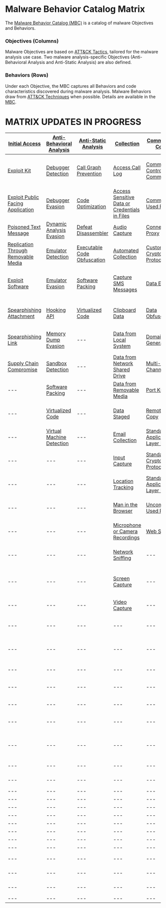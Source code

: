 # Malware Behavior Catalog Matrix #
The [Malware Behavior Catalog (MBC)](https://github.com/MAECProject/malware-behaviors) is a catalog of malware Objectives and Behaviors.

### Objectives (Columns) ###
Malware Objectives are based on [ATT&CK Tactics](https://attack.mitre.org/tactics/enterprise/), tailored for the malware analysis use case. Two malware analysis-specific Objectives (Anti-Behavioral Analysis and Anti-Static Analysis) are also defined. 

### Behaviors (Rows) ###
Under each Objective, the MBC captures all Behaviors and code characteristics discovered during malware analysis. Malware Behaviors draw from [ATT&CK Techniques](https://attack.mitre.org/techniques/enterprise/) when possible. Details are available in the [MBC](https://github.com/MAECProject/malware-behaviors).

# MATRIX UPDATES IN PROGRESS #

|[Initial Access](https://github.com/MAECProject/malware-behaviors/blob/master/initial-access/)|[Anti-Behavioral Analysis](https://github.com/MAECProject/malware-behaviors/blob/master/anti-behavioral-analysis/)|[Anti-Static Analysis](https://github.com/MAECProject/malware-behaviors/blob/master/anti-static-analysis/)|[Collection](https://github.com/MAECProject/malware-behaviors/blob/master/collection/)|[Command and Control](https://github.com/MAECProject/malware-behaviors/blob/master/command-and-control/)|[Credential Access](https://github.com/MAECProject/malware-behaviors/blob/master/credential-access/)|[Defense Evasion](https://github.com/MAECProject/malware-behaviors/blob/master/defense-evasion/)|[Discovery](https://github.com/MAECProject/malware-behaviors/blob/master/discovery/)|[Effects](https://github.com/MAECProject/malware-behaviors/blob/master/effects/)|[Execution](https://github.com/MAECProject/malware-behaviors/blob/master/execution/)|[Exfiltration](https://github.com/MAECProject/malware-behaviors/blob/master/execution/)|[Lateral Movement](https://github.com/MAECProject/malware-behaviors/tree/master/lateral-movement/)|[Persistence](https://github.com/MAECProject/malware-behaviors/tree/master/persistence)|[Privilege Escalation](https://github.com/MAECProject/malware-behaviors/tree/master/privilege-escalation)|
|---------------------------------|------------------------|--------------------|----------|-------------------|-----------------|---------------|---------|-------|---------|------------|----------------|-----------|--------------------|
|[Exploit Kit](https://github.com/MAECProject/malware-behaviors/blob/master/initial-access/exploit-kit.md)|[Debugger Detection](https://github.com/MAECProject/malware-behaviors/blob/master/anti-behavioral-analysis/detect-debugger.md)|[Call Graph Prevention](https://github.com/MAECProject/malware-behaviors/blob/master/anti-static-analysis/call-graph-prevention.md)|[Access Call Log](https://github.com/MAECProject/malware-behaviors/blob/master/collection/access-call-log.md)|[Command and Control Communication](https://github.com/MAECProject/malware-behaviors/blob/master/command-and-control/command-control-comm.md)|[Access Sensitive Data or Credentials in Files](https://github.com/MAECProject/malware-behaviors/blob/master/collection/access-sensitive-data.md)|[Access Token Manipulation](https://github.com/MAECProject/malware-behaviors/blob/master/defense-evasion/access-token.md)|[Account Discovery](https://github.com/MAECProject/malware-behaviors/blob/master/discovery/account-discover.md)|[Compromise Data Integrity](https://github.com/MAECProject/malware-behaviors/blob/master/effects/compromise-data.md)|[AppleScript](https://github.com/MAECProject/malware-behaviors/blob/master/execution/applescript.md)|[Automated Exfiltration](https://github.com/MAECProject/malware-behaviors/blob/master/exfiltration/auto-exfiltrate.md)|[AppleScript](https://github.com/MAECProject/malware-behaviors/tree/master/execution/applescript.md)|[Application Shimming](https://github.com/MAECProject/malware-behaviors/blob/master/privilege-escalation/app-shimming.md)|[Application Shimming](https://github.com/MAECProject/malware-behaviors/blob/master/privilege-escalation/app-shimming.md)|
|[Exploit Public Facing Application](https://github.com/MAECProject/malware-behaviors/blob/master/initial-access/exploit-public-facing-app.md)|[Debugger Evasion](https://github.com/MAECProject/malware-behaviors/blob/master/anti-behavioral-analysis/evade-debugger.md)|[Code Optimization](https://github.com/MAECProject/malware-behaviors/blob/master/anti-static-analysis/code-optimize.md)|[Access Sensitive Data or Credentials in Files](https://github.com/MAECProject/malware-behaviors/blob/master/collection/access-sensitive-data.md)|[Commonly Used Port](https://github.com/MAECProject/malware-behaviors/blob/master/command-and-control/common-port.md)|[Account Manipulation](https://github.com/MAECProject/malware-behaviors/blob/master/credential-access/acct-manipulate.md)|[Application Discovery](https://github.com/MAECProject/malware-behaviors/blob/master/discovery/app-discover.md)|[Analysis Tool Discovery](https://github.com/MAECProject/malware-behaviors/blob/master/discovery/analysis-tool-discover.md)|[Denial of Service](https://github.com/MAECProject/malware-behaviors/blob/master/effects/denial-of-service.md)|[Command-Line Interface](https://github.com/MAECProject/malware-behaviors/blob/master/execution/command-line.md)|[Data Compressed](https://github.com/MAECProject/malware-behaviors/blob/master/exfiltration/data-compress.md)|[Distributed Component Object Model](https://github.com/MAECProject/malware-behaviors/tree/master/lateral-movement/distributed-comp-obj-model.md)|[.bash_profile and .bashrc](https://github.com/MAECProject/malware-behaviors/blob/master/persistence/bash.md)|[Bypass User Account Control](https://github.com/MAECProject/malware-behaviors/blob/master/defense-evasion/bypass-user-acct-cntl.md)|
|[Poisoned Text Message](https://github.com/MAECProject/malware-behaviors/blob/master/initial-access/poison-text-msg.md)|[Dynamic Analysis Evasion](https://github.com/MAECProject/malware-behaviors/blob/master/anti-behavioral-analysis/evade-dynamic-analysis.md)|[Defeat Disassembler](https://github.com/MAECProject/malware-behaviors/blob/master/anti-static-analysis/disassemble-prevent.md)|[Audio Capture](https://github.com/MAECProject/malware-behaviors/blob/master/collection/audio-capture.md)|[Connection Proxy](https://github.com/MAECProject/malware-behaviors/blob/master/command-and-control/connect-proxy.md)|[Capture SMS Messages](https://github.com/MAECProject/malware-behaviors/blob/master/collection/capture-sms.md)|[Binary Padding](https://github.com/MAECProject/malware-behaviors/blob/master/defense-evasion/binary-pad.md)|[Application Discovery](https://github.com/MAECProject/malware-behaviors/blob/master/discovery/app-discover.md)|[Destroy Data](https://github.com/MAECProject/malware-behaviors/blob/master/effects/destroy-data.md)|[Dynamic Data Exchange](https://github.com/MAECProject/malware-behaviors/blob/master/execution/dynamic-data-ex.md)|[Data Encrypted](https://github.com/MAECProject/malware-behaviors/blob/master/exfiltration/data-encrypt.md)|[Exploitation of Remote Services](https://github.com/MAECProject/malware-behaviors/tree/master/lateral-movement/exploit-remote-services.md)|[BITS Jobs](https://github.com/MAECProject/malware-behaviors/blob/master/defense-evasion/bits-jobs.md)|[DLL Search Order Hijacking](https://github.com/MAECProject/malware-behaviors/blob/master/privilege-escalation/dll-search-order-hijack.md)|
|[Replication Through Removable Media](https://github.com/MAECProject/malware-behaviors/tree/master/lateral-movement/replicate-remove-media.md)|[Emulator Detection](https://github.com/MAECProject/malware-behaviors/blob/master/anti-behavioral-analysis/detect-emulator.md)|[Executable Code Obfuscation](https://github.com/MAECProject/malware-behaviors/blob/master/anti-static-analysis/exe-code-obfuscate.md)|[Automated Collection](https://github.com/MAECProject/malware-behaviors/blob/master/collection/auto-collect.md)|[Custom Cryptographic Protocol](https://github.com/MAECProject/malware-behaviors/blob/master/command-and-control/custom-crypto-protocol.md)|[Credential Dumping](https://github.com/MAECProject/malware-behaviors/blob/master/credential-access/credential-dump.md)|[BITS Jobs](https://github.com/MAECProject/malware-behaviors/blob/master/defense-evasion/bits-jobs.md)|[Application Window Discovery](https://github.com/MAECProject/malware-behaviors/blob/master/discovery/app-window-discover.md)|[Destroy Hardware](https://github.com/MAECProject/malware-behaviors/blob/master/effects/destroy-hardware.md)|[Execution through API](https://github.com/MAECProject/malware-behaviors/blob/master/defense-evasion/execution-via-api.md)|[Exfiltration Over Alternative Protocol](https://github.com/MAECProject/malware-behaviors/blob/master/exfiltration/exfil-over-alternative-protocol.md)|[Pass the Hash](https://github.com/MAECProject/malware-behaviors/tree/master/lateral-movement/pass-the-hash.md)|[Boot Sector Modification](https://github.com/MAECProject/malware-behaviors/blob/master/defense-evasion/boot-sector-mod.md)|[Exploitation for Privilege Escalation](https://github.com/MAECProject/malware-behaviors/blob/master/privilege-escalation/exploit-priv-escalate.md)|
|[Exploit Software](https://github.com/MAECProject/malware-behaviors/blob/master/initial-access/exploit-software.md)|[Emulator Evasion](https://github.com/MAECProject/malware-behaviors/blob/master/anti-behavioral-analysis/evade-emulator.md)|[Software Packing](https://github.com/MAECProject/malware-behaviors/blob/master/anti-static-analysis/software-packing.md)|[Capture SMS Messages](https://github.com/MAECProject/malware-behaviors/blob/master/collection/capture-sms.md)|[Data Encoding](https://github.com/MAECProject/malware-behaviors/blob/master/command-and-control/data-encode.md)|[Credentials in Files](https://github.com/MAECProject/malware-behaviors/blob/master/credential-access/credentials-in-files.md)|[Boot Sector Modification](https://github.com/MAECProject/malware-behaviors/blob/master/defense-evasion/boot-sector-mod.md)|[Device Type Discovery](https://github.com/MAECProject/malware-behaviors/blob/master/discovery/device-type-discover.md)|[Encrypt Files for Ransom](https://github.com/MAECProject/malware-behaviors/blob/master/effects/encrypt-ransom.md)|[Execution through Module Load](https://github.com/MAECProject/malware-behaviors/blob/master/defense-evasion/execution-via-module-load.md)|[Exfiltration Over Command and Control Channel](https://github.com/MAECProject/malware-behaviors/blob/master/exfiltration/exfil-over-c2-channel.md)|[Remote Desktop Protocol](https://github.com/MAECProject/malware-behaviors/tree/master/lateral-movement/remote-desktop-protocol.md)|[Change Default File Association](https://github.com/MAECProject/malware-behaviors/blob/master/persistence/change-default-file-assoc.md)|[File System Permissions Weakness](https://github.com/MAECProject/malware-behaviors/blob/master/privilege-escalation/file-system-perm-weakness.md)|
|[Spearphishing Attachment](https://github.com/MAECProject/malware-behaviors/blob/master/initial-access/spearphishing-attach.md)|[Hooking API](https://github.com/MAECProject/malware-behaviors/blob/master/anti-behavioral-analysis/hooking-api.md)|[Virtualized Code](https://github.com/MAECProject/malware-behaviors/tree/master/anti-static-analysis/virtualized-code.md)|[Clipboard Data](https://github.com/MAECProject/malware-behaviors/blob/master/collection/clipboard-data.md)|[Data Obfuscation](https://github.com/MAECProject/malware-behaviors/blob/master/command-and-control/data-obfuscate.md)|[Hooking](https://github.com/MAECProject/malware-behaviors/blob/master/credential-access/hooking.md)|[Bypass User Account Control](https://github.com/MAECProject/malware-behaviors/blob/master/defense-evasion/bypass-user-acct-cntl.md)|[File and Directory Discovery](https://github.com/MAECProject/malware-behaviors/blob/master/discovery/file-and-directory-discover.md)|[Generate Fraudulent Advertising Revenue](https://github.com/MAECProject/malware-behaviors/blob/master/effects/generate-fraud-rev.md)|[Exploit Software](https://github.com/MAECProject/malware-behaviors/blob/master/initial-access/exploit-software.md)|[Exfiltration Over Other Network Medium](https://github.com/MAECProject/malware-behaviors/blob/master/exfiltration/exfil-over-other-network-medium.md)|[Remote File Copy](https://github.com/MAECProject/malware-behaviors/tree/master/command-and-control/remote-file-copy.md)|[Component Firmware](https://github.com/MAECProject/malware-behaviors/blob/master/persistence/component-firmware.md)|[Hooking](https://github.com/MAECProject/malware-behaviors/blob/master/credential-access/hooking.md)|
|[Spearphishing Link](https://github.com/MAECProject/malware-behaviors/blob/master/initial-access/spearphishing-link.md)|[Memory Dump Evasion](https://github.com/MAECProject/malware-behaviors/blob/master/anti-behavioral-analysis/evade-memory-dump.md)|---|[Data from Local System](https://github.com/MAECProject/malware-behaviors/blob/master/collection/data-local-system.md)|[Domain Name Generation](https://github.com/MAECProject/malware-behaviors/blob/master/command-and-control/domain-name-generate.md)|[Input Capture](https://github.com/MAECProject/malware-behaviors/blob/master/collection/input-capture.md)|[Code Signing](https://github.com/MAECProject/malware-behaviors/blob/master/defense-evasion/code-signing.md)|[Local Network Configuration Discovery](https://github.com/MAECProject/malware-behaviors/blob/master/discovery/local-network-configuration-discover.md)|[Hijack System Resources](https://github.com/MAECProject/malware-behaviors/blob/master/effects/hijack-sys-resources.md)|[Install Secondary Program](https://github.com/MAECProject/malware-behaviors/blob/master/execution/install-second-prog.md)|[Exfiltration Over Physical Medium](https://github.com/MAECProject/malware-behaviors/blob/master/exfiltration/exfil-over-physical-medium.md)|[Replication Through Removable Media](https://github.com/MAECProject/malware-behaviors/tree/master/lateral-movement/replicate-remove-media.md)|[Component Object Model Hijacking](https://github.com/MAECProject/malware-behaviors/blob/master/defense-evasion/component-hijack.md)|[Image File Execution Options Injection](https://github.com/MAECProject/malware-behaviors/blob/master/defense-evasion/image-file-exe-opt-inj.md)|
|[Supply Chain Compromise](https://github.com/MAECProject/malware-behaviors/blob/master/initial-access/supply-chain-compromise.md)|[Sandbox Detection](https://github.com/MAECProject/malware-behaviors/blob/master/anti-behavioral-analysis/detect-sandbox.md)|---|[Data from Network Shared Drive](https://github.com/MAECProject/malware-behaviors/blob/master/collection/data-network-share.md)|[Multi-Stage Channels](https://github.com/MAECProject/malware-behaviors/blob/master/command-and-control/multi-stage-channels.md)|[LLMNR/NBT-NS Poisoning](https://github.com/MAECProject/malware-behaviors/blob/master/credential-access/LLMNR-poison.md)|[Component Object Model Hijacking](https://github.com/MAECProject/malware-behaviors/blob/master/defense-evasion/component-hijack.md)|[Network Service Scanning](https://github.com/MAECProject/malware-behaviors/blob/master/discovery/network-service-scan.md)|[Manipulate Network Traffic](https://github.com/MAECProject/malware-behaviors/blob/master/effects/manipulate-network-traffic.md)|[Local Job Scheduling](https://github.com/MAECProject/malware-behaviors/blob/master/defense-evasion/local-job-sch.md)|---|[Malicious Network Driver](https://github.com/MAECProject/malware-behaviors/blob/master/persistence/malicious-network-drv.md)|[DLL Search Order Hijacking](https://github.com/MAECProject/malware-behaviors/blob/master/privilege-escalation/dll-search-order-hijack.md)|[Launch Daemon](https://github.com/MAECProject/malware-behaviors/blob/master/privilege-escalation/launch-daemon.md)|
|---|[Software Packing](https://github.com/MAECProject/malware-behaviors/blob/master/anti-static-analysis/software-packing.md)|---|[Data from Removable Media](https://github.com/MAECProject/malware-behaviors/blob/master/collection/data-removable-media.md)|[Port Knocking](https://github.com/MAECProject/malware-behaviors/blob/master/command-and-control/port-knocking.md)|[Private Keys](https://github.com/MAECProject/malware-behaviors/blob/master/credential-access/private-keys.md)|[DCShadow](https://github.com/MAECProject/malware-behaviors/blob/master/defense-evasion/dcshadow.md)|[Peripheral Device Discovery](https://github.com/MAECProject/malware-behaviors/blob/master/discovery/peripheral-device-discover.md)|[Remote Access](https://github.com/MAECProject/malware-behaviors/blob/master/execution/remote-access.md)|[Power Shell](https://github.com/MAECProject/malware-behaviors/blob/master/defense-evasion/power-shell.md)|---|---|[File System Permissions Weakness](https://github.com/MAECProject/malware-behaviors/blob/master/privilege-escalation/file-system-perm-weakness.md)|[Process Injection](https://github.com/MAECProject/malware-behaviors/blob/master/defense-evasion/process-inject.md)|
|---|[Virtualized Code](https://github.com/MAECProject/malware-behaviors/blob/master/anti-static-analysis/virtualized-code.md)|---|[Data Staged](https://github.com/MAECProject/malware-behaviors/blob/master/collection/data-staged.md)|[Remote File Copy](https://github.com/MAECProject/malware-behaviors/blob/master/command-and-control/remote-file-copy.md)|[Replication Through Removable Media](https://github.com/MAECProject/malware-behaviors/blob/master/credential-access/replicate-remove-media.md)|[Deobfuscate/Decode Files or Information](https://github.com/MAECProject/malware-behaviors/blob/master/defense-evasion/deobfuscate-files.md)|[Process Discovery](https://github.com/MAECProject/malware-behaviors/blob/master/discovery/process-discover.md)|---|[Prevent Concurrent Execution](https://github.com/MAECProject/malware-behaviors/blob/master/defense-evasion/prevent-concurrent-exe.md)|---|---|[Hidden Files and Directories](https://github.com/MAECProject/malware-behaviors/blob/master/defense-evasion/hidden-files.md)|[Scheduled Task](https://github.com/MAECProject/malware-behaviors/blob/master/execution/scheduled-task.md)|
|---|[Virtual Machine Detection](https://github.com/MAECProject/malware-behaviors/blob/master/anti-behavioral-analysis/detect-vm.md)|---|[Email Collection](https://github.com/MAECProject/malware-behaviors/blob/master/collection/email-collect.md)|[Standard Application Layer Protocol](https://github.com/MAECProject/malware-behaviors/blob/master/command-and-control/std-app-protocol.md)|---|[Disabling Security Tools](https://github.com/MAECProject/malware-behaviors/blob/master/defense-evasion/disable-security-tools.md)|[Query Registry](https://github.com/MAECProject/malware-behaviors/blob/master/discovery/query-registry.md)|---|[Regsvr32](https://github.com/MAECProject/malware-behaviors/blob/master/defense-evasion/regsvr32.md)|---|---|[Hooking](https://github.com/MAECProject/malware-behaviors/tree/master/credential-access/hooking.md)|[Setuid and Setgid](https://github.com/MAECProject/malware-behaviors/blob/master/privilege-escalation/setuid-setgid.md)|
|---|---|---|[Input Capture](https://github.com/MAECProject/malware-behaviors/blob/master/collection/input-capture.md)|[Standard Cryptographic Protocol](https://github.com/MAECProject/malware-behaviors/blob/master/command-and-control/std-crypto-protocol.md)|---|[Exploitations for Defense Evasion](https://github.com/MAECProject/malware-behaviors/blob/master/defense-evasion/exploit-for-defense.md)|[Remote System Discovery](https://github.com/MAECProject/malware-behaviors/blob/master/discovery/remote-sys-discover.md)|---|[Remote Access](https://github.com/MAECProject/malware-behaviors/blob/master/execution/remote-access.md)|---|---|[Image File Execution Options Injection](https://github.com/MAECProject/malware-behaviors/blob/master/defense-evasion/image-file-exe-opt-inj.md)|[Sudo](https://github.com/MAECProject/malware-behaviors/blob/master/privilege-escalation/sudo.md)|
|---|---|---|[Location Tracking](https://github.com/MAECProject/malware-behaviors/blob/master/collection/location-track.md)|[Standard Non-Application Layer Protocol](https://github.com/MAECProject/malware-behaviors/blob/master/command-and-control/std-non-app-protocol.md)|---|[File Deletion](https://github.com/MAECProject/malware-behaviors/blob/master/defense-evasion/file-deletion.md)|[Security Software Discovery](https://github.com/MAECProject/malware-behaviors/blob/master/discovery/security-sw-discover.md)|---|[Rundll32](https://github.com/MAECProject/malware-behaviors/blob/master/defense-evasion/rundll32.md)|---|---|[Install Secondary Program](https://github.com/MAECProject/malware-behaviors/blob/master/execution/install-second-prog.md)|[New Service](https://github.com/MAECProject/malware-behaviors/blob/master/persistence/new-service.md)|
|---|---|---|[Man in the Browser](https://github.com/MAECProject/malware-behaviors/blob/master/collection/man-in-browser.md)|[Uncommonly Used Port](https://github.com/MAECProject/malware-behaviors/blob/master/command-and-control/uncommon-port.md)|---|[File System Logical Offsets](https://github.com/MAECProject/malware-behaviors/blob/master/defense-evasion/file-sys-logical-offset.md)|[SMTP Connection Discovery](https://github.com/MAECProject/malware-behaviors/blob/master/discovery/smtp-connect-discover.md)|---|[Scheduled Task](https://github.com/MAECProject/malware-behaviors/blob/master/execution/scheduled-task.md)|---|---|[Kernel Modules and Extensions](https://github.com/MAECProject/malware-behaviors/blob/master/persistence/kernel-modules-ext.md)|---|
|---|---|---|[Microphone or Camera Recordings](https://github.com/MAECProject/malware-behaviors/blob/master/collection/micro-cam-capture.md)|[Web Service](https://github.com/MAECProject/malware-behaviors/blob/master/command-and-control/web-service.md)|---|[Hidden Files and Directories](https://github.com/MAECProject/malware-behaviors/blob/master/defense-evasion/hidden-files.md)|[System Information Discovery](https://github.com/MAECProject/malware-behaviors/blob/master/discovery/system-info-discover.md)|---|[Scripting](https://github.com/MAECProject/malware-behaviors/blob/master/execution/scripting.md)|---|---|[Launch Daemon](https://github.com/MAECProject/malware-behaviors/blob/master/privilege-escalation/launch-daemon.md)|---|
|---|---|---|[Network Sniffing](https://github.com/MAECProject/malware-behaviors/blob/master/collection/network-sniff.md)|---|---|[HISTCONTROL](https://github.com/MAECProject/malware-behaviors/blob/master/defense-evasion/histcontrol.md)|[System Network Configuration Discovery](https://github.com/MAECProject/malware-behaviors/blob/master/discovery/system-network-config-discover.md)|---|[Send Email](https://github.com/MAECProject/malware-behaviors/blob/master/execution/send-email.md)|---|---|[Local Job Scheduling](https://github.com/MAECProject/malware-behaviors/blob/master/execution/local-job-sch.md)|---|
|---|---|---|[Screen Capture](https://github.com/MAECProject/malware-behaviors/blob/master/collection/screen-capture.md)|---|---|[Image File Execution Options Injection](https://github.com/MAECProject/malware-behaviors/blob/master/defense-evasion/image-file-exe-opt-inj.md)|[System Network Connections Discovery](https://github.com/MAECProject/malware-behaviors/blob/master/discovery/system-network-conn-discover.md)|---|[Service Execution](https://github.com/MAECProject/malware-behaviors/blob/master/execution/service-exe.md)|---|---|[Malicious Network Driver](https://github.com/MAECProject/malware-behaviors/blob/master/persistence/malicious-network-drv.md)|---|
|---|---|---|[Video Capture](https://github.com/MAECProject/malware-behaviors/blob/master/collection/video-capture.md)|---|---|[Indicator Blocking](https://github.com/MAECProject/malware-behaviors/blob/master/defense-evasion/indicator-blocking.md)|[System Owner/User Discovery](https://github.com/MAECProject/malware-behaviors/blob/master/discovery/system-owner-discover.md)|---|[Suicide Exit](https://github.com/MAECProject/malware-behaviors/blob/master/execution/suicide-exit.md)|---|---|[Modify Existing Service](https://github.com/MAECProject/malware-behaviors/blob/master/persistence/modify-service.md)|---|
|---|---|---|---|---|---|[Indicator Removal on Host](https://github.com/MAECProject/malware-behaviors/blob/master/defense-evasion/indicator-remove-host.md)|[System Service Discovery](https://github.com/MAECProject/malware-behaviors/blob/master/discovery/system-service-discover.md)|---|[Windows Management Instrumentation](https://github.com/MAECProject/malware-behaviors/blob/master/execution/windows-mgt-inst.md)|---|---|[Modify Registry](https://github.com/MAECProject/malware-behaviors/blob/master/defense-evasion/modify-reg.md)|---|
|---|---|---|---|---|---|[Indirect Command Execution](https://github.com/MAECProject/malware-behaviors/blob/master/defense-evasion/indirect-command.md)|[System Time Discovery](https://github.com/MAECProject/malware-behaviors/blob/master/discovery/system-time-discover.md)|---|---|---|---|[Modify Trusted Execution Environment](https://github.com/MAECProject/malware-behaviors/blob/master/defense-evasion/mod-trust-exe-environ.md)|---|
|---|---|---|---|---|---|[Install Root Certificate](https://github.com/MAECProject/malware-behaviors/blob/master/defense-evasion/install-root-cert.md)|---|---|---|---|---|[New Service](https://github.com/MAECProject/malware-behaviors/blob/master/persistence/new-service.md)|---|
|---|---|---|---|---|---|[Masquerading](https://github.com/MAECProject/malware-behaviors/blob/master/defense-evasion/masquerading.md)|---|---|---|---|---|[Office Application Startup](https://github.com/MAECProject/malware-behaviors/blob/master/persistence/office-app-startup.md)|---|
|---|---|---|---|---|---|[Modify Registry](https://github.com/MAECProject/malware-behaviors/blob/master/defense-evasion/modify-reg.md)|---|---|---|---|---|[Port Knocking](https://github.com/MAECProject/malware-behaviors/blob/master/command-and-control/port-knocking.md)|---|
|---|---|---|---|---|---|[Modify Trusted Execution Environment](https://github.com/MAECProject/malware-behaviors/blob/master/defense-evasion/mod-trust-exe-environ.md)|---|---|---|---|---|[Redundant Access](https://github.com/MAECProject/malware-behaviors/blob/master/defense-evasion/redundant-access.md)|---|
|---|---|---|---|---|---|[Obfuscated Files or Information](https://github.com/MAECProject/malware-behaviors/blob/master/defense-evasion/obfuscate-files.md)|---|---|---|---|---|[Registry Run Keys / Startup Folder](https://github.com/MAECProject/malware-behaviors/blob/master/persistence/registry-run-startup.md)|---|
|---|---|---|---|---|---|[Polymorphic Code](https://github.com/MAECProject/malware-behaviors/blob/master/defense-evasion/polymorphic-code.md)|---|---|---|---|---|[Scheduled Task](https://github.com/MAECProject/malware-behaviors/blob/master/execution/scheduled-task.md)|---|
|---|---|---|---|---|---|[Port Knocking](https://github.com/MAECProject/malware-behaviors/blob/master/command-and-control/port-knocking.md)|---|---|---|---|---|[Setuid and Setgid](https://github.com/MAECProject/malware-behaviors/blob/master/privilege-escalation/setuid-setgid.md)|---|
|---|---|---|---|---|---|[Process Injection](https://github.com/MAECProject/malware-behaviors/blob/master/defense-evasion/process-inject.md)|---|---|---|---|---|---|---|
|---|---|---|---|---|---|[Redundant Access](https://github.com/MAECProject/malware-behaviors/blob/master/defense-evasion/redundant-access.md)|---|---|---|---|---|---|---|
|---|---|---|---|---|---|[Regsvr32](https://github.com/MAECProject/malware-behaviors/blob/master/defense-evasion/regsvr32.md)|---|---|---|---|---|---|---|
|---|---|---|---|---|---|[Rootkit Behavior](https://github.com/MAECProject/malware-behaviors/blob/master/defense-evasion/rootkit-behavior.md)|---|---|---|---|---|---|---|
|---|---|---|---|---|---|[Scripting](https://github.com/MAECProject/malware-behaviors/blob/master/execution/scripting.md)|---|---|---|---|---|---|---|
|---|---|---|---|---|---|[Software Packing](https://github.com/MAECProject/malware-behaviors/blob/master/anti-static-analysis/software-packing.md)|---|---|---|---|---|---|---|
|---|---|---|---|---|---|[Timestomp](https://github.com/MAECProject/malware-behaviors/blob/master/defense-evasion/timestomp.md)|---|---|---|---|---|---|---|
|---|---|---|---|---|---|[Web Service](https://github.com/MAECProject/malware-behaviors/blob/master/command-and-control/web-service.md)|---|---|---|---|---|---|---|
|---|---|---|---|---|---|[Alternative Installation Location](https://github.com/MAECProject/malware-behaviors/tree/master/anti-behavioral-analysis/alter-install-location.md)|---|---|---|---|---|---|---|
|---|---|---|---|---|---|[Dynamic Analysis Evasion](https://github.com/MAECProject/malware-behaviors/tree/master/anti-behavioral-analysis/evade-dynamic-analysis.md)|---|---|---|---|---|---|---|
|---|---|---|---|---|---|[DLL Search Order Hijacking](https://github.com/MAECProject/malware-behaviors/blob/master/privilege-escalation/dll-search-order-hijack.md)|---|---|---|---|---|---|---|
|---|---|---|---|---|---|[Rundll32](https://github.com/MAECProject/malware-behaviors/blob/master/defense-evasion/rundll32.md)|---|---|---|---|---|---|---|
